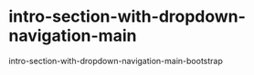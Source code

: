 # intro-section-with-dropdown-navigation-main
intro-section-with-dropdown-navigation-main-bootstrap
